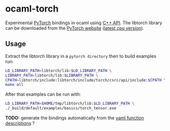 # ocaml-torch
Experimental [PyTorch](https://pytorch.org) bindings in ocaml using [C++ API](https://pytorch.org/cppdocs/).
The libtorch library can be downloaded from the [PyTorch website](https://pytorch.org/resources) ([latest cpu version](https://download.pytorch.org/libtorch/nightly/cpu/libtorch-shared-with-deps-latest.zip)).

## Usage
Extract the libtorch library in a `pytorch directory` then to build examples run:

```bash
LD_LIBRARY_PATH=libtorch/lib:$LD_LIBRARY_PATH \
LIBRARY_PATH=libtorch/lib:$LIBRARY_PATH \
CPATH=libtorch/include:libtorch/include/torch/csrc/api/include:$CPATH \
make all
```

After that examples can be run with:
```bash
LD_LIBRARY_PATH=$HOME/tmp/libtorch/lib:$LD_LIBRARY_PATH \
./_build/default/examples/basics/torch_tensor.exe
```

**TODO:** generate the bindings automatically from the [yaml function descriptions](https://github.com/pytorch/pytorch/blob/master/aten/src/ATen/native/native_functions.yaml) ?
